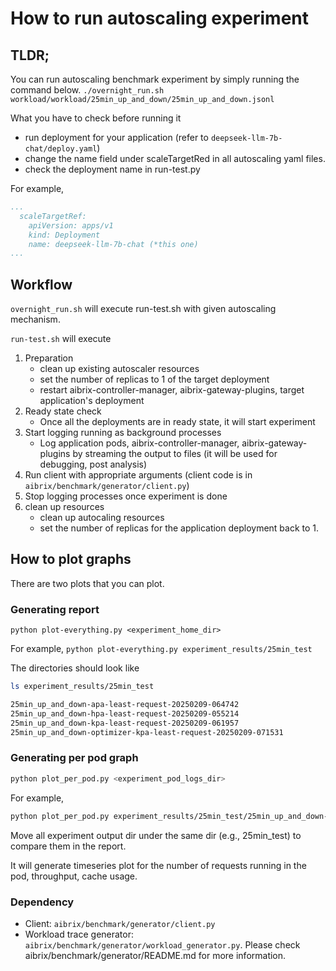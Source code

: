 # How to run autoscaling experiment


## TLDR;
You can run autoscaling benchmark experiment by simply running the command below.
`./overnight_run.sh workload/workload/25min_up_and_down/25min_up_and_down.jsonl`


What you have to check before running it
- run deployment for your application (refer to `deepseek-llm-7b-chat/deploy.yaml`)
- change the name field under scaleTargetRed in all autoscaling yaml files.
- check the deployment name in run-test.py

For example,
```yaml
...
  scaleTargetRef:
    apiVersion: apps/v1
    kind: Deployment
    name: deepseek-llm-7b-chat (*this one)
...
```

## Workflow
`overnight_run.sh` will execute run-test.sh with given autoscaling mechanism.

`run-test.sh` will execute 
1. Preparation
    - clean up existing autoscaler resources
    - set the number of replicas to 1 of the target deployment
    - restart aibrix-controller-manager, aibrix-gateway-plugins, target application's deployment
2. Ready state check
    - Once all the deployments are in ready state, it will start experiment
3. Start logging running as background processes
    - Log application pods, aibrix-controller-manager, aibrix-gateway-plugins by streaming the output to files (it will be used for debugging, post analysis)
4. Run client with appropriate arguments (client code is in `aibrix/benchmark/generator/client.py`)
5. Stop logging processes once experiment is done
6. clean up resources
    - clean up autocaling resources
    - set the number of replicas for the application deployment back to 1.

## How to plot graphs
There are two plots that you can plot.

### Generating report
`python plot-everything.py <experiment_home_dir>`

For example, 
`python plot-everything.py experiment_results/25min_test`

The directories should look like
```bash
ls experiment_results/25min_test

25min_up_and_down-apa-least-request-20250209-064742
25min_up_and_down-hpa-least-request-20250209-055214
25min_up_and_down-kpa-least-request-20250209-061957
25min_up_and_down-optimizer-kpa-least-request-20250209-071531
```

### Generating per pod graph
```bash
python plot_per_pod.py <experiment_pod_logs_dir>
```

For example,
```bash
python plot_per_pod.py experiment_results/25min_test/25min_up_and_down-apa-least-request-20250209-064742/pod_logs
```
Move all experiment output dir under the same dir (e.g., 25min_test) to compare them in the report.

It will generate timeseries plot for the number of requests running in the pod, throughput, cache usage.


### Dependency
- Client: `aibrix/benchmark/generator/client.py` 
- Workload trace generator: `aibrix/benchmark/generator/workload_generator.py`. Please check aibrix/benchmark/generator/README.md for more information.